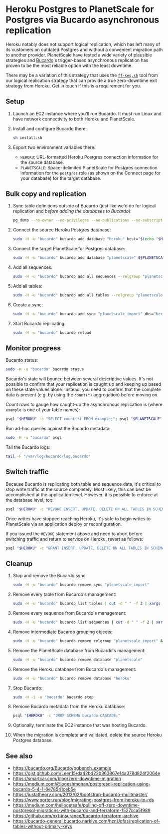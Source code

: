 Heroku Postgres to PlanetScale for Postgres via Bucardo asynchronous replication
================================================================================

Heroku notably does not support logical replication, which has left many of its customers on outdated Postgres and without a convenient migration path to another provider. PlanetScale have tested a wide variety of plausible strategies and [Bucardo](https://bucardo.org/Bucardo/)'s trigger-based asynchronous replication has proven to be the most reliable option with the least downtime.

There may be a variation of this strategy that uses the [`ff-seq.sh`](../postgres-direct/ff-seq.sh) tool from our logical replication strategy that can provide a true zero-downtime exit strategy from Heroku. Get in touch if this is a requirement for you.

Setup
-----

1. Launch an EC2 instance where you'll run Bucardo. It must run Linux and have network connectivity to both Heroku and PlanetScale.

2. Install and configure Bucardo there:

    ```sh
    sh install.sh
    ```

3. Export two environment variables there:
    * `HEROKU`: URL-formatted Heroku Postgres connection information for the source database.
    * `PLANETSCALE`: Space-delimited PlanetScale for Postgres connection information for the `postgres` role (as shown on the Connect page for your database) for the target database.

Bulk copy and replication
-------------------------

1. Sync table definitions outside of Bucardo (just like we'd do for logical replication and _before adding the databases to Bucardo_):

    ```sh
    pg_dump --no-owner --no-privileges --no-publications --no-subscriptions --schema-only "$HEROKU" | psql "$PLANETSCALE" -a
    ```

2. Connect the source Heroku Postgres database:

    ```sh
    sudo -H -u "bucardo" bucardo add database "heroku" host="$(echo "$HEROKU" | cut -d "@" -f 2 | cut -d ":" -f 1)" user="$(echo "$HEROKU" | cut -d "/" -f 3 | cut -d ":" -f 1)" password="$(echo "$HEROKU" | cut -d ":" -f 3 | cut -d "@" -f 1)" dbname="$(echo "$HEROKU" | cut -d "/" -f 4 | cut -d "?" -f 1)"
    ```

3. Connect the target PlanetScale for Postgres database:

    ```sh
    sudo -H -u "bucardo" bucardo add database "planetscale" ${PLANETSCALE%%" ssl"*}
    ```

4. Add all sequences:

    ```sh
    sudo -H -u "bucardo" bucardo add all sequences --relgroup "planetscale_import"
    ```

5. Add all tables:

    ```sh
    sudo -H -u "bucardo" bucardo add all tables --relgroup "planetscale_import"
    ```

6. Create a sync:

    ```sh
    sudo -H -u "bucardo" bucardo add sync "planetscale_import" dbs="heroku,planetscale" onetimecopy=1 relgroup="planetscale_import"
    ```

7. Start Bucardo replicating:

    ```sh
    sudo -H -u "bucardo" bucardo reload
    ```

Monitor progress
----------------

Bucardo status:

```sh
sudo -H -u "bucardo" bucardo status
```

Bucardo's state will bounce between several descriptive values. It's not possible to confirm that your replication is caught up and keeping up based on these state values alone. Instead, you need to confirm that the complete data is present (e.g. by using the `count(*)` aggregation) before moving on.

Count rows to gauge how caught-up the asynchronous replication is (where `example` is one of your table names):

```sh
psql "$HEROKU" -c "SELECT count(*) FROM example;"; psql "$PLANETSCALE" -c "SELECT count(*) FROM example;"
```

Run ad-hoc queries against the Bucardo metadata:

```sh
sudo -H -u "bucardo" psql
```

Tail the Bucardo logs:

```sh
tail -F "/var/log/bucardo/log.bucardo"
```

Switch traffic
--------------

Because Bucardo is replicating both table and sequence data, it's critical to stop write traffic at the source completely. Most likely, this can best be accomplished at the application level. However, it is possible to enforce at the database level, too:

```sh
psql "$HEROKU" -c "REVOKE INSERT, UPDATE, DELETE ON ALL TABLES IN SCHEMA public FROM $(echo "$HEROKU" | cut -d "/" -f 3 | cut -d ":" -f 1);"
```

Once writes have stopped reaching Heroku, it's safe to begin writes to PlanetScale via an application deploy or reconfiguration.

If you issued the `REVOKE` statement above and need to abort before switching traffic and return to service on Heroku, revert as follows:

```sh
psql "$HEROKU" -c "GRANT INSERT, UPDATE, DELETE ON ALL TABLES IN SCHEMA public TO $(echo "$HEROKU" | cut -d "/" -f 3 | cut -d ":" -f 1);"
```

Cleanup
-------

1. Stop and remove the Bucardo sync:

    ```sh
    sudo -H -u "bucardo" bucardo remove sync "planetscale_import"
    ```

2. Remove every table from Bucardo's management:

    ```sh
    sudo -H -u "bucardo" bucardo list tables | cut -d " " -f 3 | xargs sudo -H -u "bucardo" bucardo remove table
    ```

3. Remove every sequence from Bucardo's management:

    ```sh
    sudo -H -u "bucardo" bucardo list sequences | cut -d " " -f 2 | xargs sudo -H -u "bucardo" bucardo remove sequence
    ```

4. Remove intermediate Bucardo grouping objects:

    ```sh
    sudo -H -u "bucardo" bucardo remove relgroup "planetscale_import" && sudo -H -u "bucardo" bucardo remove dbgroup "planetscale_import"
    ```

5. Remove the PlanetScale database from Bucardo's management:

    ```sh
    sudo -H -u "bucardo" bucardo remove database "planetscale"
    ```

6. Remove the Heroku database from Bucardo's management:

    ```sh
    sudo -H -u "bucardo" bucardo remove database "heroku"
    ```

7. Stop Bucardo:

    ```sh
    sudo -H -i -u "bucardo" bucardo stop
    ```

8. Remove Bucardo metadata from the Heroku database:

    ```sh
    psql "$HEROKU" -c "DROP SCHEMA bucardo CASCADE;"
    ```

8. Optionally, terminate the EC2 instance that was hosting Bucardo.

9. When the migration is complete and validated, delete the source Heroku Postgres database.

See also
--------

* <https://bucardo.org/Bucardo/pgbench_example>
* <https://gist.github.com/Leen15/da42bd23b363867e14a378d824f2064e>
* <https://smartcar.com/blog/zero-downtime-migration>
* <https://medium.com/@logeshmohan/postgresql-replication-using-bucardo-5-4-1-6e78541ceb5e>
* <https://justatheory.com/2013/02/bootstrap-bucardo-mulitmaster/>
* <https://www.porter.run/blog/migrating-postgres-from-heroku-to-rds>
* <https://medium.com/hellogetsafe/pulling-off-zero-downtime-postgresql-migrations-with-bucardo-and-terraform-1527cca5f989>
* <https://github.com/nxt-insurance/bucardo-terraform-archive>
* <https://bucardo-general.bucardo.narkive.com/hznUofas/replication-of-tables-without-primary-keys>
